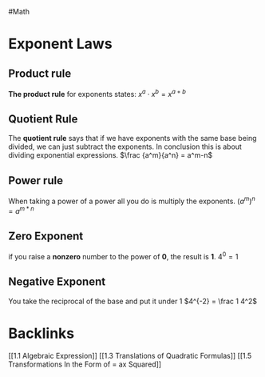   #Math
# Exponent Laws

## Product rule
**The product rule** for exponents states: 
$x^a⋅x^b=x^{a+b}$
## Quotient Rule
The **quotient rule** says that if we have exponents with the same base being divided, we can just subtract the exponents. In conclusion this is about dividing exponential expressions.
$\frac {a^m}{a^n} = a^m-n$
## Power rule
When taking a power of a power all you do is multiply the exponents.
$(a^m)^n=a^{m*n}$
## Zero Exponent
if you raise a **nonzero** number to the power of **0**, the result is **1**.
$4^0 =1$
## Negative Exponent
You take the reciprocal of the base and put it under 1
$4^{-2} = \frac 1 4^2$






# Backlinks
[[1.1 Algebraic Expression]]
[[1.3 Translations of Quadratic Formulas]]
[[1.5 Transformations In the Form of = ax Squared]]



